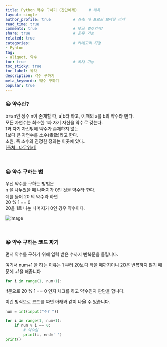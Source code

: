 ```yaml
---
title: Python 약수 구하기 (간단예제)     # 제목
layout: single                
author_profile: true          # 좌측 내 프로필 보여질 건지
read_time: true
comments: true                # 댓글 열것인지?
share: true                   # 공유 기능 
related: true
categories:                   # 카테고리 지정
- Pyhton
tag:
- aliquot, 약수
toc: true                     # 목차 기능 
toc_sticky: true
toc_label: 목차  
description: 약수 구하기
meta_keywords: 약수 구하기
popular: true
---
```


### 😀 약수란?

b=an인 정수 n이 존재할 때, a|b라 하고, 이때의 a를 b의 약수라 한다.  
모든 자연수는 최소한 1과 자기 자신을 약수로 갖는다.  
1과 자기 자신밖에 약수가 존재하지 않는  
1보다 큰 자연수를 소수(素數)라고 한다.  
소원, 즉 소수의 진정한 정의는 이곳에 있다.  
[[출처 : 나무위키]](https://namu.wiki/w/%EC%95%BD%EC%88%98(%EC%88%98%ED%95%99))

<br/>

### 😀 약수 구하는 법
우선 약수를 구하는 방법은  
n 을 나누었을 때 나머지가 0인 것을 약수라 한다.  
예를 들어 20 의 약수라 하면  
20 % 1 == 0  
20을 1로 나눈 나머지가 0인 경우 약수이다.

![image](https://user-images.githubusercontent.com/41108401/122141340-0fbf4700-ce88-11eb-80e4-8ab978052e55.png)

<br/>

### 😀 약수 구하는 코드 짜기
먼저 약수를 구하기 위해 입력 받은 수까지 반복문을 돌립니다.  

여기서 num+1 을 하는 이유는 1 부터 20보다 작을 때까지이니 20은 반복하지 않기 때문에 +1을 해줍니다
~~~py
for i in range(1, num+1):
~~~
if문으로 20 % 1 == 0 인지 체크를 하고 약수인지 판단을 합니다.

이런 방식으로 코드를 짜면 아래와 같이 나올 수 있습니다.
~~~py
num = int(input("수? "))

for i in range(1, num+1):
    if num % i == 0:
        # 약수임
        print(i, end=' ')
print()
~~~